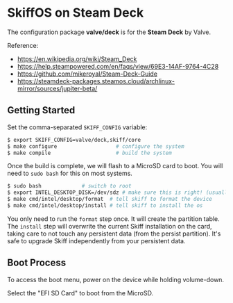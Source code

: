 # SkiffOS on Steam Deck

The configuration package **valve/deck** is for the **Steam Deck** by Valve.

Reference:

 - https://en.wikipedia.org/wiki/Steam_Deck
 - https://help.steampowered.com/en/faqs/view/69E3-14AF-9764-4C28
 - https://github.com/mikeroyal/Steam-Deck-Guide
 - https://steamdeck-packages.steamos.cloud/archlinux-mirror/sources/jupiter-beta/

## Getting Started

Set the comma-separated `SKIFF_CONFIG` variable:

```sh
$ export SKIFF_CONFIG=valve/deck,skiff/core
$ make configure                   # configure the system
$ make compile                     # build the system
```

Once the build is complete, we will flash to a MicroSD card to boot. You will
need to `sudo bash` for this on most systems.

```sh
$ sudo bash             # switch to root
$ export INTEL_DESKTOP_DISK=/dev/sdz # make sure this is right! (usually sdb)
$ make cmd/intel/desktop/format  # tell skiff to format the device
$ make cmd/intel/desktop/install # tell skiff to install the os
```

You only need to run the `format` step once. It will create the partition table.
The `install` step will overwrite the current Skiff installation on the card,
taking care to not touch any persistent data (from the persist partition). It's
safe to upgrade Skiff independently from your persistent data.

## Boot Process

To access the boot menu, power on the device while holding volume-down.

Select the "EFI SD Card" to boot from the MicroSD.
